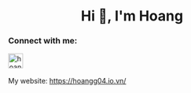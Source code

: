 <h1 align="center">Hi 👋, I'm Hoang</h1>


<h3 align="left">Connect with me:</h3>
<p align="left">
<a href="https://www.leetcode.com/hoangg04" target="blank"><img align="center" src="https://raw.githubusercontent.com/rahuldkjain/github-profile-readme-generator/master/src/images/icons/Social/leet-code.svg" alt="hoangg04" height="30" width="30" /></a>
<br></br>
My website: <a href="https://portfolio.hoangg04.io.vn/">https://hoangg04.io.vn/</a>
</p>

